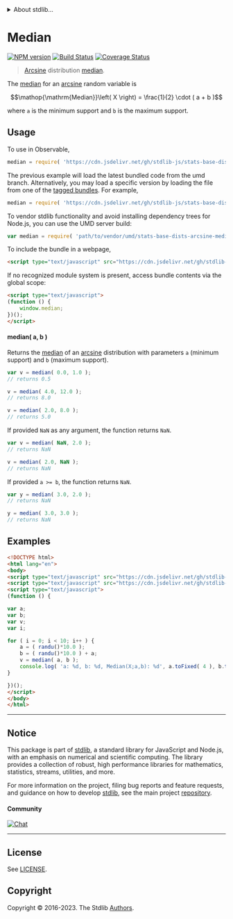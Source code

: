 <!--

@license Apache-2.0

Copyright (c) 2018 The Stdlib Authors.

Licensed under the Apache License, Version 2.0 (the "License");
you may not use this file except in compliance with the License.
You may obtain a copy of the License at

   http://www.apache.org/licenses/LICENSE-2.0

Unless required by applicable law or agreed to in writing, software
distributed under the License is distributed on an "AS IS" BASIS,
WITHOUT WARRANTIES OR CONDITIONS OF ANY KIND, either express or implied.
See the License for the specific language governing permissions and
limitations under the License.

-->


<details>
  <summary>
    About stdlib...
  </summary>
  <p>We believe in a future in which the web is a preferred environment for numerical computation. To help realize this future, we've built stdlib. stdlib is a standard library, with an emphasis on numerical and scientific computation, written in JavaScript (and C) for execution in browsers and in Node.js.</p>
  <p>The library is fully decomposable, being architected in such a way that you can swap out and mix and match APIs and functionality to cater to your exact preferences and use cases.</p>
  <p>When you use stdlib, you can be absolutely certain that you are using the most thorough, rigorous, well-written, studied, documented, tested, measured, and high-quality code out there.</p>
  <p>To join us in bringing numerical computing to the web, get started by checking us out on <a href="https://github.com/stdlib-js/stdlib">GitHub</a>, and please consider <a href="https://opencollective.com/stdlib">financially supporting stdlib</a>. We greatly appreciate your continued support!</p>
</details>

# Median

[![NPM version][npm-image]][npm-url] [![Build Status][test-image]][test-url] [![Coverage Status][coverage-image]][coverage-url] <!-- [![dependencies][dependencies-image]][dependencies-url] -->

> [Arcsine][arcsine-distribution] distribution [median][median].

<!-- Section to include introductory text. Make sure to keep an empty line after the intro `section` element and another before the `/section` close. -->

<section class="intro">

The [median][median] for an [arcsine][arcsine-distribution] random variable is

<!-- <equation class="equation" label="eq:arcsine_median" align="center" raw="\operatorname{Median}\left( X \right) = \frac{1}{2} \cdot ( a + b )" alt="Median for an arcsine distribution."> -->

```math
\mathop{\mathrm{Median}}\left( X \right) = \frac{1}{2} \cdot ( a + b )
```

<!-- <div class="equation" align="center" data-raw-text="\operatorname{Median}\left( X \right) = \frac{1}{2} \cdot ( a + b )" data-equation="eq:arcsine_median">
    <img src="https://cdn.jsdelivr.net/gh/stdlib-js/stdlib@51534079fef45e990850102147e8945fb023d1d0/lib/node_modules/@stdlib/stats/base/dists/arcsine/median/docs/img/equation_arcsine_median.svg" alt="Median for an arcsine distribution.">
    <br>
</div> -->

<!-- </equation> -->

where `a` is the minimum support and `b` is the maximum support.

</section>

<!-- /.intro -->

<!-- Package usage documentation. -->



<section class="usage">

## Usage

To use in Observable,

```javascript
median = require( 'https://cdn.jsdelivr.net/gh/stdlib-js/stats-base-dists-arcsine-median@umd/browser.js' )
```
The previous example will load the latest bundled code from the umd branch. Alternatively, you may load a specific version by loading the file from one of the [tagged bundles](https://github.com/stdlib-js/stats-base-dists-arcsine-median/tags). For example,

```javascript
median = require( 'https://cdn.jsdelivr.net/gh/stdlib-js/stats-base-dists-arcsine-median@v0.1.0-umd/browser.js' )
```

To vendor stdlib functionality and avoid installing dependency trees for Node.js, you can use the UMD server build:

```javascript
var median = require( 'path/to/vendor/umd/stats-base-dists-arcsine-median/index.js' )
```

To include the bundle in a webpage,

```html
<script type="text/javascript" src="https://cdn.jsdelivr.net/gh/stdlib-js/stats-base-dists-arcsine-median@umd/browser.js"></script>
```

If no recognized module system is present, access bundle contents via the global scope:

```html
<script type="text/javascript">
(function () {
    window.median;
})();
</script>
```

#### median( a, b )

Returns the [median][median] of an [arcsine][arcsine-distribution] distribution with parameters `a` (minimum support) and `b` (maximum support).

```javascript
var v = median( 0.0, 1.0 );
// returns 0.5

v = median( 4.0, 12.0 );
// returns 8.0

v = median( 2.0, 8.0 );
// returns 5.0
```

If provided `NaN` as any argument, the function returns `NaN`.

```javascript
var v = median( NaN, 2.0 );
// returns NaN

v = median( 2.0, NaN );
// returns NaN
```

If provided `a >= b`, the function returns `NaN`.

```javascript
var y = median( 3.0, 2.0 );
// returns NaN

y = median( 3.0, 3.0 );
// returns NaN
```

</section>

<!-- /.usage -->

<!-- Package usage notes. Make sure to keep an empty line after the `section` element and another before the `/section` close. -->

<section class="notes">

</section>

<!-- /.notes -->

<!-- Package usage examples. -->

<section class="examples">

## Examples

<!-- eslint no-undef: "error" -->

```html
<!DOCTYPE html>
<html lang="en">
<body>
<script type="text/javascript" src="https://cdn.jsdelivr.net/gh/stdlib-js/random-base-randu@umd/browser.js"></script>
<script type="text/javascript" src="https://cdn.jsdelivr.net/gh/stdlib-js/stats-base-dists-arcsine-median@umd/browser.js"></script>
<script type="text/javascript">
(function () {

var a;
var b;
var v;
var i;

for ( i = 0; i < 10; i++ ) {
    a = ( randu()*10.0 );
    b = ( randu()*10.0 ) + a;
    v = median( a, b );
    console.log( 'a: %d, b: %d, Median(X;a,b): %d', a.toFixed( 4 ), b.toFixed( 4 ), v.toFixed( 4 ) );
}

})();
</script>
</body>
</html>
```

</section>

<!-- /.examples -->

<!-- Section to include cited references. If references are included, add a horizontal rule *before* the section. Make sure to keep an empty line after the `section` element and another before the `/section` close. -->

<section class="references">

</section>

<!-- /.references -->

<!-- Section for related `stdlib` packages. Do not manually edit this section, as it is automatically populated. -->

<section class="related">

</section>

<!-- /.related -->

<!-- Section for all links. Make sure to keep an empty line after the `section` element and another before the `/section` close. -->


<section class="main-repo" >

* * *

## Notice

This package is part of [stdlib][stdlib], a standard library for JavaScript and Node.js, with an emphasis on numerical and scientific computing. The library provides a collection of robust, high performance libraries for mathematics, statistics, streams, utilities, and more.

For more information on the project, filing bug reports and feature requests, and guidance on how to develop [stdlib][stdlib], see the main project [repository][stdlib].

#### Community

[![Chat][chat-image]][chat-url]

---

## License

See [LICENSE][stdlib-license].


## Copyright

Copyright &copy; 2016-2023. The Stdlib [Authors][stdlib-authors].

</section>

<!-- /.stdlib -->

<!-- Section for all links. Make sure to keep an empty line after the `section` element and another before the `/section` close. -->

<section class="links">

[npm-image]: http://img.shields.io/npm/v/@stdlib/stats-base-dists-arcsine-median.svg
[npm-url]: https://npmjs.org/package/@stdlib/stats-base-dists-arcsine-median

[test-image]: https://github.com/stdlib-js/stats-base-dists-arcsine-median/actions/workflows/test.yml/badge.svg?branch=v0.1.0
[test-url]: https://github.com/stdlib-js/stats-base-dists-arcsine-median/actions/workflows/test.yml?query=branch:v0.1.0

[coverage-image]: https://img.shields.io/codecov/c/github/stdlib-js/stats-base-dists-arcsine-median/main.svg
[coverage-url]: https://codecov.io/github/stdlib-js/stats-base-dists-arcsine-median?branch=main

<!--

[dependencies-image]: https://img.shields.io/david/stdlib-js/stats-base-dists-arcsine-median.svg
[dependencies-url]: https://david-dm.org/stdlib-js/stats-base-dists-arcsine-median/main

-->

[chat-image]: https://img.shields.io/gitter/room/stdlib-js/stdlib.svg
[chat-url]: https://app.gitter.im/#/room/#stdlib-js_stdlib:gitter.im

[stdlib]: https://github.com/stdlib-js/stdlib

[stdlib-authors]: https://github.com/stdlib-js/stdlib/graphs/contributors

[umd]: https://github.com/umdjs/umd
[es-module]: https://developer.mozilla.org/en-US/docs/Web/JavaScript/Guide/Modules

[deno-url]: https://github.com/stdlib-js/stats-base-dists-arcsine-median/tree/deno
[umd-url]: https://github.com/stdlib-js/stats-base-dists-arcsine-median/tree/umd
[esm-url]: https://github.com/stdlib-js/stats-base-dists-arcsine-median/tree/esm
[branches-url]: https://github.com/stdlib-js/stats-base-dists-arcsine-median/blob/main/branches.md

[stdlib-license]: https://raw.githubusercontent.com/stdlib-js/stats-base-dists-arcsine-median/main/LICENSE

[arcsine-distribution]: https://en.wikipedia.org/wiki/Arcsine_distribution

[median]: https://en.wikipedia.org/wiki/Median

</section>

<!-- /.links -->
